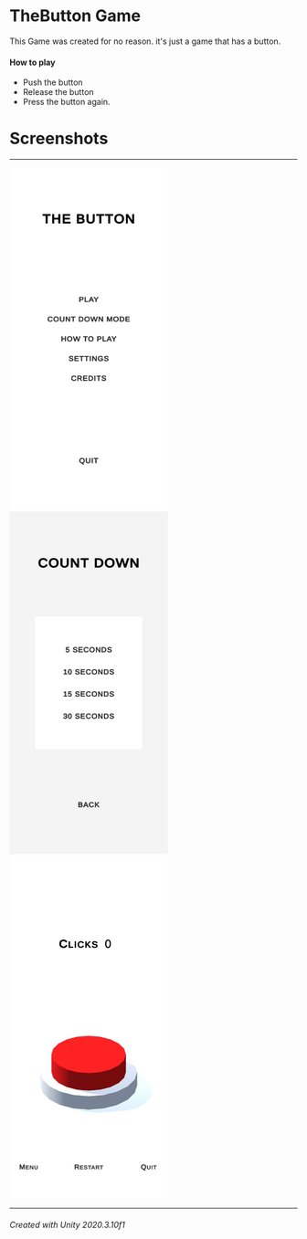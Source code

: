 # TheButton Game

This Game was created for no reason. it's just a game that has a button.

#### How to play
 - Push the button
 - Release the button
 - Press the button again.


# Screenshots
---

<p>
 
 <img src="/ScreenShots/MainMenuScreen.PNG" width="277" height="600">
 <img src="/ScreenShots/CountDownMenu.PNG" width="277" height="600">
 <img src="/ScreenShots/GameplayScreen.PNG" width="277" height="600">
 
</p>

---

###### Created with Unity 2020.3.10f1
